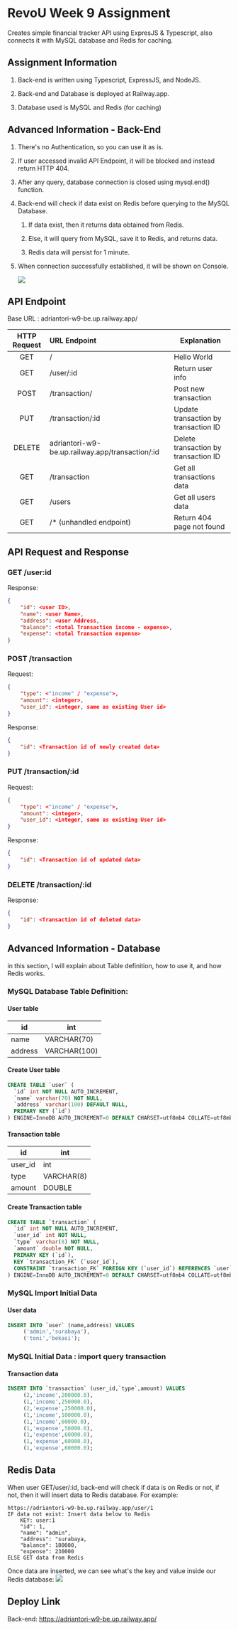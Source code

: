 # RevoU Week 9 Assignment

Creates simple financial tracker API using ExpresJS & Typescript, also connects it with MySQL database and Redis for caching.

## Assignment Information

1. Back-end is written using Typescript, ExpressJS, and NodeJS.

2. Back-end and Database is deployed at Railway.app.

3. Database used is MySQL and Redis (for caching)

## Advanced Information - Back-End

1. There's no Authentication, so you can use it as is.

2. If user accessed invalid API Endpoint, it will be blocked and instead return HTTP 404.

3. After any query, database connection is closed using mysql.end() function.

4. Back-end will check if data exist on Redis before querying to the MySQL Database.
   
   1. If data exist, then it returns data obtained from Redis.
   
   2. Else, it will query from MySQL, save it to Redis, and returns data.
   
   3. Redis data will persist for 1 minute.

5. When connection successfully established, it will be shown on Console.
   
   ![](assets/img/README/2023-08-18-09-57-54-image.png)

## API Endpoint

Base URL : adriantori-w9-be.up.railway.app/

| HTTP Request | URL Endpoint                                    | Explanation                          |
|:------------:|:----------------------------------------------- | ------------------------------------ |
| GET          | /                                               | Hello World                          |
| GET          | /user/:id                                       | Return user info                     |
| POST         | /transaction/                                   | Post new transaction                 |
| PUT          | /transaction/:id                                | Update transaction by transaction ID |
| DELETE       | adriantori-w9-be.up.railway.app/transaction/:id | Delete transaction by transaction ID |
| GET          | /transaction                                    | Get all transactions data            |
| GET          | /users                                          | Get all users data                   |
| GET          | /* (unhandled endpoint)                         | Return 404 page not found            |

## API Request and Response

### GET /user:id

Response:

```json
{
    "id": <user ID>,
    "name": <user Name>,
    "address": <user Address,
    "balance": <total Transaction income - expense>,
    "expense": <total Transaction expense>
}
```

### POST /transaction

Request:

```json
{
    "type": <"income" / "expense">,
    "amount": <integer>,
    "user_id": <integer, same as existing User id>
}
```

Response:

```json
{
    "id": <Transaction id of newly created data>
}
```

### PUT /transaction/:id

Request:

```json
{
    "type": <"income" / "expense">,
    "amount": <integer>,
    "user_id": <integer, same as existing User id>
}
```

Response:

```json
{
    "id": <Transaction id of updated data>
}
```

### DELETE /transaction/:id

Response:

```json
{
    "id": <Transaction id of deleted data>
}
```

## Advanced Information - Database

in this section, I will explain about Table definition, how to use it, and how Redis works.

### MySQL Database Table Definition:

#### User table

| id      | int          |
| ------- | ------------ |
| name    | VARCHAR(70)  |
| address | VARCHAR(100) |

#### Create User table

```sql
CREATE TABLE `user` (
  `id` int NOT NULL AUTO_INCREMENT,
  `name` varchar(70) NOT NULL,
  `address` varchar(100) DEFAULT NULL,
  PRIMARY KEY (`id`)
) ENGINE=InnoDB AUTO_INCREMENT=0 DEFAULT CHARSET=utf8mb4 COLLATE=utf8mb4_0900_ai_ci;
```

#### Transaction table

| id      | int        |
| ------- | ---------- |
| user_id | int        |
| type    | VARCHAR(8) |
| amount  | DOUBLE     |

#### Create Transaction table

```sql
CREATE TABLE `transaction` (
  `id` int NOT NULL AUTO_INCREMENT,
  `user_id` int NOT NULL,
  `type` varchar(8) NOT NULL,
  `amount` double NOT NULL,
  PRIMARY KEY (`id`),
  KEY `transaction_FK` (`user_id`),
  CONSTRAINT `transaction_FK` FOREIGN KEY (`user_id`) REFERENCES `user` (`id`)
) ENGINE=InnoDB AUTO_INCREMENT=0 DEFAULT CHARSET=utf8mb4 COLLATE=utf8mb4_0900_ai_ci;
```

### MySQL Import Initial Data

#### User data

```sql
INSERT INTO `user` (name,address) VALUES
     ('admin','surabaya'),
     ('toni','bekasi');
```

### MySQL Initial Data : import query transaction

#### Transaction data

```sql
INSERT INTO `transaction` (user_id,`type`,amount) VALUES
     (2,'income',200000.0),
     (1,'income',250000.0),
     (2,'expense',250000.0),
     (1,'income',100000.0),
     (1,'income',60000.0),
     (1,'expense',50000.0),
     (1,'expense',60000.0),
     (1,'expense',60000.0),
     (1,'expense',60000.0);
```

## Redis Data

When user GET/user/:id, back-end will check if data is on Redis or not, if not, then it will insert data to Redis database. For example:

```
https://adriantori-w9-be.up.railway.app/user/1
IF data not exist: Insert data below to Redis
    KEY: user:1
    "id": 1,
    "name": "admin",
    "address": "surabaya,
    "balance": 180000,
    "expense": 230000
ELSE GET data from Redis
```

Once data are inserted, we can see what's the key and value inside our Redis database:
![](assets/img/README/2023-08-19-08-17-17-image.png)

## Deploy Link

Back-end: https://adriantori-w9-be.up.railway.app/
